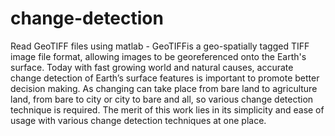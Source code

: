 # change-detection

Read GeoTIFF files using matlab - GeoTIFFis a geo-spatially tagged TIFF image file format, allowing images to be georeferenced onto the Earth's surface.   Today with fast growing world and natural causes, accurate change detection of Earth’s surface features is important to promote better decision making. As changing can take place from bare land to agriculture land, from bare to city or city to bare and all, so various change detection technique is required. The merit of this work lies in its simplicity and ease of usage with various change detection techniques at one place. 
